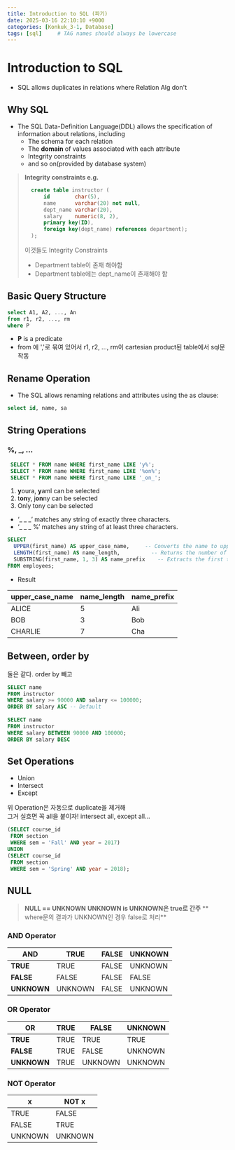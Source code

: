 ```yaml
---
title: Introduction to SQL (파기) 
date: 2025-03-16 22:10:10 +9000
categories: [Konkuk_3-1, Database]
tags: [sql]     # TAG names should always be lowercase
---
```


Introduction to SQL
==

- SQL allows duplicates in relations where Relation Alg don't

Why SQL
--
- The SQL Data-Definition Language(DDL) allows the specification of information about relations, including
  - The schema for each relation
  - The **domain** of values associated with each attribute
  - Integrity constraints
  - and so on(provided by database system)
> **Integrity constraints e.g.**
> ```sql
>   create table instructor (
>       id        char(5),
>       name      varchar(20) not null,
>       dept_name varchar(20),
>       salary    numeric(8, 2),
>       primary key(ID),
>       foreign key(dept_name) references department);
>   );
> ```
> 이것들도 Integrity Constraints
> - Department table이 존재 해야함
> - Department table에는 dept_name이 존재해야 함

Basic Query Structure
--
```sql
select A1, A2, ..., An
from r1, r2, ..., rm
where P
```
- **P** is a predicate
- from 에 ','로 묶여 있어서 r1, r2, ..., rm이 cartesian product된 table에서 sql문 작동

Rename Operation
--
- The SQL allows renaming relations and attributes using the as clause:
```sql
select id, name, sa
```
String Operations
--

### %, _, ...
```sql
 SELECT * FROM name WHERE first_name LIKE 'y%';
 SELECT * FROM name WHERE first_name LIKE '%on%';
 SELECT * FROM name WHERE first_name LIKE '_on_';
```
1. **y**oura, **y**aml can be selected
2. t**on**y, j**on**ny can be selected
3. Only tony can be selected

- ‘_ _ _’ matches any string of exactly three characters.
- ‘_ _ _ %’ matches any string of at least three characters.

```sql
SELECT 
  UPPER(first_name) AS upper_case_name,     -- Converts the name to uppercase
  LENGTH(first_name) AS name_length,          -- Returns the number of characters in the name
  SUBSTRING(first_name, 1, 3) AS name_prefix    -- Extracts the first three characters from the name
FROM employees;
```
- Result

| upper_case_name | name_length | name_prefix |
|-----------------|-------------|-------------|
| ALICE           | 5           | Ali         |
| BOB             | 3           | Bob         |
| CHARLIE         | 7           | Cha         |

Between, order by
--
둘은 같다. order by 빼고
```sql
SELECT name
FROM instructor
WHERE salary >= 90000 AND salary <= 100000;
ORDER BY salary ASC -- Default
  
SELECT name
FROM instructor
WHERE salary BETWEEN 90000 AND 100000;
ORDER BY salary DESC
```

Set Operations
--
- Union
- Intersect
- Except

위 Operation은 자동으로 duplicate을 제거해 <br>
그거 실흐면 꼭 all을 붙이자! intersect all, except all...
```sql
(SELECT course_id
 FROM section
 WHERE sem = 'Fall' AND year = 2017)
UNION
(SELECT course_id
 FROM section
 WHERE sem = 'Spring' AND year = 2018);
```

NULL
--
> **NULL == UNKNOWN**
> **UNKNOWN is UNKNOWN은 true로 간주**
> ** where문의 결과가 UNKNOWN인 경우 false로 처리**

### AND Operator
|       AND       | TRUE   | FALSE  | UNKNOWN |
|-----------------|--------|--------|---------|
| **TRUE**      | TRUE   | FALSE  | UNKNOWN |
| **FALSE**     | FALSE  | FALSE  | FALSE   |
| **UNKNOWN**   | UNKNOWN| FALSE  | UNKNOWN |

### OR Operator
|       OR        | TRUE   | FALSE  | UNKNOWN |
|-----------------|--------|--------|---------|
| **TRUE**      | TRUE   | TRUE   | TRUE    |
| **FALSE**     | TRUE   | FALSE  | UNKNOWN |
| **UNKNOWN**   | TRUE   | UNKNOWN| UNKNOWN |

### NOT Operator
| x         | NOT x   |
|-----------|---------|
| TRUE      | FALSE   |
| FALSE     | TRUE    |
| UNKNOWN   | UNKNOWN |
